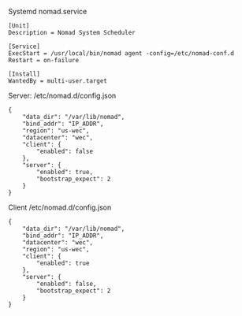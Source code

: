 Systemd nomad.service
```
[Unit]
Description = Nomad System Scheduler

[Service]
ExecStart = /usr/local/bin/nomad agent -config=/etc/nomad-conf.d
Restart = on-failure

[Install]
WantedBy = multi-user.target
```

Server: /etc/nomad.d/config.json

```
{
	"data_dir": "/var/lib/nomad",
	"bind_addr": "IP_ADDR",
	"region": "us-wec",
	"datacenter": "wec",
	"client": {
		"enabled": false
	},
	"server": {
		"enabled": true,
		"bootstrap_expect": 2
	}
}
```
Client /etc/nomad.d/config.json

```
{
	"data_dir": "/var/lib/nomad",
	"bind_addr": "IP_ADDR",
	"datacenter": "wec",
	"region": "us-wec",
	"client": {
		"enabled": true
	},
	"server": {
		"enabled": false,
		"bootstrap_expect": 2
	}
}
```

